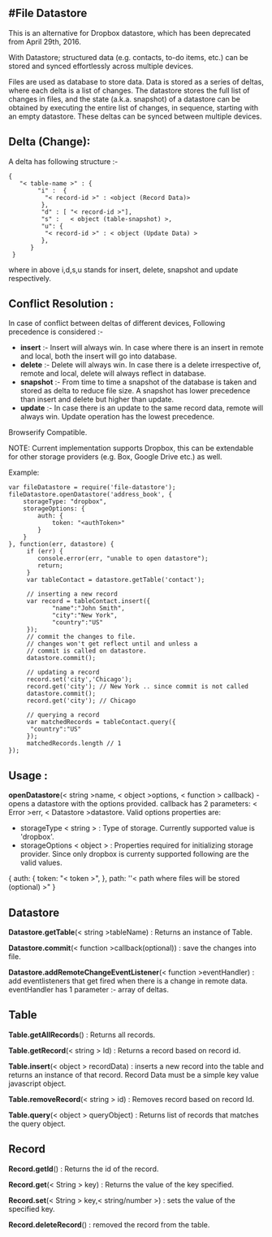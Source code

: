 #**File Datastore**
----------------------------------------------------------------

This is an alternative for Dropbox datastore, which has been deprecated from  April 29th, 2016. 

With Datastore; structured data (e.g. contacts, to-do items, etc.) can be stored and synced effortlessly across multiple devices. 

Files are used as database to store data. Data is stored as a series of deltas, where each delta is a list of changes. The datastore stores the full list of changes in files, and the state (a.k.a. snapshot) of a datastore can be obtained by executing the entire list of changes, in sequence, starting with an empty datastore. These deltas can be synced between multiple devices.

**Delta (Change):**
---------------------
A delta has following structure :-

```
{
   "< table-name >" : {
        "i" :  {
          "< record-id >" : <object (Record Data)>
         },
         "d" : [ "< record-id >"],
         "s" :   < object (table-snapshot) >,
         "u": {
          "< record-id >" : < object (Update Data) >
         },
      }
 }
```
where in above i,d,s,u stands for insert, delete, snapshot and update respectively. 

**Conflict Resolution :**
---------------------
In case of conflict between deltas of different devices, Following precedence is considered :- 

 - **insert** :- Insert will always win. In case where there is an insert in remote and local, both the insert will go into database.
 - **delete** :- Delete will always win. In case  there is a delete irrespective of, remote and local, delete will always reflect in database. 
 -  **snapshot** :- From time to time a snapshot of the database is taken and stored as delta to reduce file size. A snapshot has lower precedence than insert and delete but higher than update.
 - **update** :- In case there is an update to the same record data, remote will always win. Update operation has the lowest precedence.


Browserify Compatible.

NOTE: 
Current implementation supports Dropbox, this can be extendable for other storage providers (e.g. Box, Google Drive etc.) as well.

Example:

    var fileDatastore = require('file-datastore');
    fileDatastore.openDatastore('address_book', {
        storageType: "dropbox",
        storageOptions: {
            auth: {
                token: "<authToken>"
            }
        }
    }, function(err, datastore) {
         if (err) {
            console.error(err, "unable to open datastore");
            return;
         }
         var tableContact = datastore.getTable('contact');
         
         // inserting a new record
         var record = tableContact.insert({
                "name":"John Smith",
                "city":"New York",
                "country":"US"
         });
         // commit the changes to file. 
         // changes won't get reflect until and unless a 
         // commit is called on datastore.
         datastore.commit(); 
        
         // updating a record 
         record.set('city','Chicago');
         record.get('city'); // New York .. since commit is not called
         datastore.commit(); 
         record.get('city'); // Chicago
        
         // querying a record
         var matchedRecords = tableContact.query({
          "country":"US"
         });
         matchedRecords.length // 1        
    });


   

**Usage :**
---------------------

**openDatastore**(< string >name, < object >options, < function > callback) - opens a datastore with the options provided. callback has 2 parameters: < Error >err, < Datastore >datastore. Valid options properties are:
   

 - storageType < string > : Type of storage. Currently supported value is 'dropbox'.
 - storageOptions < object > : Properties required for initializing storage provider. Since only dropbox is currenty supported following are the valid values. 

 {
            auth: {
                token: "< token >",
            },
            path: ''< path where files will be stored (optional) >" 
        }
        

  
   



Datastore
---------

**Datastore.getTable**(< string >tableName) : Returns an instance of Table.

**Datastore.commit**(< function >callback(optional)) : save the changes into file.

**Datastore.addRemoteChangeEventListener**(< function >eventHandler) : add eventlisteners that get fired when there is a change in remote data. eventHandler has 1 parameter :- array of deltas.

Table
-----

**Table.getAllRecords**() : Returns all records.
 
 **Table.getRecord**(< string > Id) : Returns a record based on record id.
 
**Table.insert**(< object > recordData) : inserts a new record into the table and returns an instance of that record. Record Data must be a simple key value javascript object.

**Table.removeRecord**(< string > id) : Removes record based on record Id.

**Table.query**(< object > queryObject) : Returns list of records that matches the query object.

Record
------

**Record.getId**() : Returns the id of the record.

**Record.get**(< String > key) : Returns the value of the key specified.

**Record.set**(< String > key,< string/number >) : sets the value of the specified key.

**Record.deleteRecord**() : removed the record from the table.

 





